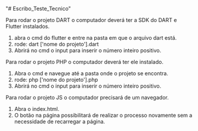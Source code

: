 "# Escribo_Teste_Tecnico" 

Para rodar o projeto DART o computador deverá ter a SDK do DART e Flutter instalados.
1. abra o cmd do flutter e entre na pasta em que o arquivo dart está.
2. rode: dart ['nome do projeto'].dart
3. Abrirá no cmd o input para inserir o número inteiro positivo.

Para rodar o projeto PHP o computador deverá ter ele instalado.
1. Abra o cmd e navegue até a pasta onde o projeto se encontra.
2. rode: php ['nome do projeto'].php
3. Abrirá no cmd o input para inserir o número inteiro positivo.

Para rodar o projeto JS o computador precisará de um navegador.
1. Abra o index.html.
2. O botão na página possibilitará de realizar o processo novamente sem a necessidade de recarregar a página.
